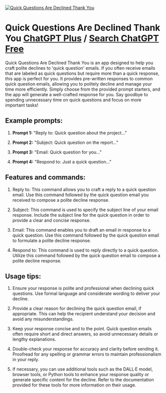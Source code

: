 
[![Quick Questions Are Declined Thank You](https://files.oaiusercontent.com/file-cOfCh5FZVhFO4JphZxGfVzma?se=2123-10-17T00%3A51%3A53Z&sp=r&sv=2021-08-06&sr=b&rscc=max-age%3D31536000%2C%20immutable&rscd=attachment%3B%20filename%3Dd953c44b-daa0-4f38-8b4c-30efa3cdfac1.png&sig=eoLtpM2HS8%2B0/lQSW9cZZjBcD59TL6IoB4obB1nVwGc%3D)](https://chat.openai.com/g/g-nZwA92iUR-quick-questions-are-declined-thank-you)

# Quick Questions Are Declined Thank You [ChatGPT Plus](https://chat.openai.com/g/g-nZwA92iUR-quick-questions-are-declined-thank-you) / [Search ChatGPT Free](https://gptcall.net/index.html#/?search=Quick%20Questions%20Are%20Declined%20Thank%20You)

Quick Questions Are Declined Thank You is an app designed to help you craft polite declines to 'quick question' emails. If you often receive emails that are labeled as quick questions but require more than a quick response, this app is perfect for you. It provides pre-written responses to common quick question emails, allowing you to politely decline and manage your time more efficiently. Simply choose from the provided prompt starters, and the app will generate a well-crafted response for you. Say goodbye to spending unnecessary time on quick questions and focus on more important tasks!

## Example prompts:

1. **Prompt 1:** "Reply to: Quick question about the project..."

2. **Prompt 2:** "Subject: Quick question on the report..."

3. **Prompt 3:** "Email: Quick question for you..."

4. **Prompt 4:** "Respond to: Just a quick question..."

## Features and commands:

1. Reply to: This command allows you to craft a reply to a quick question email. Use this command followed by the quick question email you received to compose a polite decline response.

2. Subject: This command is used to specify the subject line of your email response. Include the subject line for the quick question in order to provide a clear and concise response.

3. Email: This command enables you to draft an email in response to a quick question. Use this command followed by the quick question email to formulate a polite decline response.

4. Respond to: This command is used to reply directly to a quick question. Utilize this command followed by the quick question email to compose a polite decline response.

## Usage tips:

1. Ensure your response is polite and professional when declining quick questions. Use formal language and considerate wording to deliver your decline.

2. Provide a clear reason for declining the quick question email, if appropriate. This can help the recipient understand your decision and avoid any misunderstandings.

3. Keep your response concise and to the point. Quick question emails often require short and direct answers, so avoid unnecessary details or lengthy explanations.

4. Double-check your response for accuracy and clarity before sending it. Proofread for any spelling or grammar errors to maintain professionalism in your reply.

5. If necessary, you can use additional tools such as the DALL·E model, browser tools, or Python tools to enhance your response quality or generate specific content for the decline. Refer to the documentation provided for these tools for more information on their usage.


